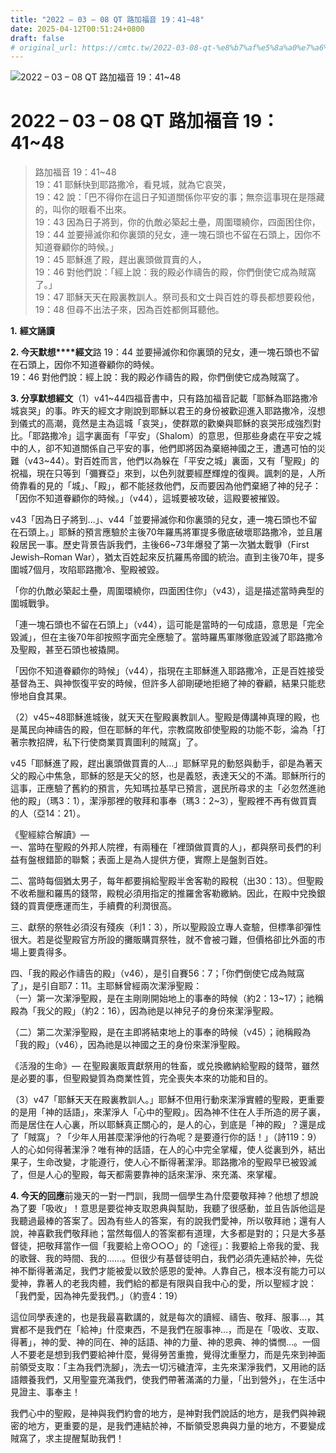 ```yaml
---
title: "2022 – 03 – 08 QT 路加福音 19：41~48"
date: 2025-04-12T00:51:24+0800
draft: false
# original_url: https://cmtc.tw/2022-03-08-qt-%e8%b7%af%e5%8a%a0%e7%a6%8f%e9%9f%b3-19%ef%bc%9a4148
---
```


![2022 – 03 – 08 QT 路加福音 19：41~48](/images/qt.jpg   "2022 – 03 – 08 QT 路加福音 19：41~48")

# 2022 – 03 – 08 QT 路加福音 19：41~48

> 路加福音 19：41~48  
> 19：41 耶穌快到耶路撒冷，看見城，就為它哀哭，  
> 19：42 說：「巴不得你在這日子知道關係你平安的事；無奈這事現在是隱藏的，叫你的眼看不出來。  
> 19：43 因為日子將到，你的仇敵必築起土壘，周圍環繞你，四面困住你，  
> 19：44 並要掃滅你和你裏頭的兒女，連一塊石頭也不留在石頭上，因你不知道眷顧你的時候。」  
> 19：45 耶穌進了殿，趕出裏頭做買賣的人，  
> 19：46 對他們說：「經上說：我的殿必作禱告的殿，你們倒使它成為賊窩了。」  
> 19：47 耶穌天天在殿裏教訓人。祭司長和文士與百姓的尊長都想要殺他，  
> 19：48 但尋不出法子來，因為百姓都側耳聽他。

**1.** **經文誦讀**

**2. 今天默想****經文**路 19：44 並要掃滅你和你裏頭的兒女，連一塊石頭也不留在石頭上，因你不知道眷顧你的時候。  
19：46 對他們說：經上說：我的殿必作禱告的殿，你們倒使它成為賊窩了。

**3. 分享默想經文**（1）v41~44四福音書中，只有路加福音記載「耶穌為耶路撒冷城哀哭」的事。昨天的經文才剛說到耶穌以君王的身份被歡迎進入耶路撒冷，沒想到儀式的高潮，竟然是主為這城「哀哭」，使群眾的歡樂與耶穌的哀哭形成強烈對比。「耶路撒冷」這字裏面有「平安」（Shalom）的意思，但那些身處在平安之城中的人，卻不知道關係自己平安的事，他們即將因為棄絕神國之王，遭遇可怕的災難（v43~44）。對百姓而言，他們以為躲在「平安之城」裏面，又有「聖殿」的祝福，現在只等到「彌賽亞」來到，以色列就要經歷輝煌的復興。諷刺的是，人所倚靠看的見的「城」、「殿」，都不能拯救他們，反而要因為他們棄絕了神的兒子：「因你不知道眷顧你的時候。」（v44），這城要被攻破，這殿要被摧毀。

v43「因為日子將到…」、v44「並要掃滅你和你裏頭的兒女，連一塊石頭也不留在石頭上。」耶穌的預言應驗於主後70年羅馬將軍提多徹底破壞耶路撒冷，並且屠殺居民一事。歷史背景告訴我們，主後66~73年爆發了第一次猶太戰爭（First Jewish–Roman War），猶太百姓起來反抗羅馬帝國的統治。直到主後70年，提多圍城7個月，攻陷耶路撒冷、聖殿被毀。

「你的仇敵必築起土壘，周圍環繞你，四面困住你」（v43），這是描述當時典型的圍城戰爭。

「連一塊石頭也不留在石頭上」（v44），這可能是當時的一句成語，意思是「完全毀滅」，但在主後70年卻按照字面完全應驗了。當時羅馬軍隊徹底毀滅了耶路撒冷及聖殿，甚至石頭也被撬開。

「因你不知道眷顧你的時候」（v44），指現在主耶穌進入耶路撒冷，正是百姓接受基督為王、與神恢復平安的時候，但許多人卻剛硬地拒絕了神的眷顧，結果只能悲慘地自食其果。

（2）v45~48耶穌進城後，就天天在聖殿裏教訓人。聖殿是傳講神真理的殿，也是萬民向神禱告的殿，但在耶穌的年代，宗教腐敗卻使聖殿的功能不彰，淪為「打著宗教招牌，私下行使商業買賣圖利的賊窩」了。

v45「耶穌進了殿，趕出裏頭做買賣的人…」耶穌罕見的動怒與動手，卻是為著天父的殿心中焦急，耶穌的怒是天父的怒，也是義怒，表達天父的不滿。耶穌所行的這事，正應驗了舊約的預言，先知瑪拉基早已預言，選民所尋求的主「必忽然進祂他的殿」（瑪3：1），潔淨那裡的敬拜和事奉（瑪3：2~3），聖殿裡不再有做買賣的人（亞14：21）。

《聖經綜合解讀》—  
一、當時在聖殿的外邦人院裡，有兩種在「裡頭做買賣的人」，都與祭司長們的利益有盤根錯節的聯繫；表面上是為人提供方便，實際上是盤剝百姓。

二、當時每個猶太男子，每年都要捐給聖殿半舍客勒的殿稅（出30：13）。但聖殿不收希臘和羅馬的錢幣，殿稅必須用指定的推羅舍客勒繳納。因此，在殿中兌換銀錢的買賣便應運而生，手續費的利潤很高。

三、獻祭的祭牲必須沒有殘疾（利1：3），所以聖殿設立專人查驗，但標準卻彈性很大。若是從聖殿官方所設的攤販購買祭牲，就不會被刁難，但價格卻比外面的市場上要貴得多。

四、「我的殿必作禱告的殿」（v46），是引自賽56：7；「你們倒使它成為賊窩了」，是引自耶7：11。主耶穌曾經兩次潔淨聖殿：  
（一）第一次潔淨聖殿，是在主剛剛開始地上的事奉的時候（約2：13~17）；祂稱殿為「我父的殿」（約2：16），因為祂是以神兒子的身份來潔淨聖殿。

（二）第二次潔淨聖殿，是在主即將結束地上的事奉的時候（v45）；祂稱殿為「我的殿」（v46），因為祂是以神國之王的身份來潔淨聖殿。

《活潑的生命》— 在聖殿裏販賣獻祭用的牲畜，或兑換繳納給聖殿的錢幣，雖然是必要的事，但聖殿變質為商業性質，完全喪失本來的功能和目的。

（3）v47「耶穌天天在殿裏教訓人。」耶穌不但用行動來潔淨實體的聖殿，更重要的是用「神的話語」，來潔淨人「心中的聖殿」。因為神不住在人手所造的房子裏，而是居住在人心裏，所以耶穌真正關心的，是人的心，到底是「神的殿」？還是成了「賊窩」？「少年人用甚麼潔淨他的行為呢？是要遵行你的話！」（詩119：9）人的心如何得著潔淨？唯有神的話語，在人的心中完全掌權，使人從裏到外，結出果子，生命改變，才能遵行，使人心不斷得著潔淨。耶路撒冷的聖殿早已被毀滅了，但是人心的聖殿，每天都需要靠神的話來潔淨、來充滿、來掌權。

**4. 今天的回應**前幾天的一對一門訓，我問一個學生為什麼要敬拜神？他想了想說為了要「吸收」！意思是要從神支取恩典與幫助，我聽了很感動，並且告訴他這是我聽過最棒的答案了。因為有些人的答案，有的說我們愛神，所以敬拜祂；還有人說，神喜歡我們敬拜祂；當然每個人的答案都有道理，大多都是對的；只是大多基督徒，把敬拜當作一個「我要給上帝○○○」的「途徑」：我要給上帝我的愛、我的歌聲、我的時間、我的……。但很少有基督徒明白，我們必須先連結於神，先從神不斷得著滿足，我們才能被愛以致於感恩的愛神。人靠自己，根本沒有能力可以愛神，靠著人的老我肉體，我們給的都是有限與自我中心的愛，所以聖經才說：「我們愛，因為神先愛我們。」（約壹4：19）

這位同學表達的，也是我最喜歡講的，就是每次的讀經、禱告、敬拜、服事…，其實都不是我們在「給神」什麼東西，不是我們在服事神…，而是在「吸收、支取、得著」，神的愛、神的同在、神的話語、神的力量、神的恩典、神的憐憫…。一個人不要老是想到我們要給神什麼，覺得勞苦重擔，覺得沈重壓力，而是先來到神面前領受支取：「主為我們洗腳」，洗去一切污穢渣滓，主先來潔淨我們，又用祂的話語餵養我們，又用聖靈充滿我們，使我們帶著滿滿的力量，「出到營外」，在生活中見證主、事奉主！

我們心中的聖殿，是神與我們約會的地方，是神對我們說話的地方，是我們與神親密的地方，更重要的是，是我們連結於神，不斷領受恩典與力量的地方，不要變成賊窩了，求主提醒幫助我們！